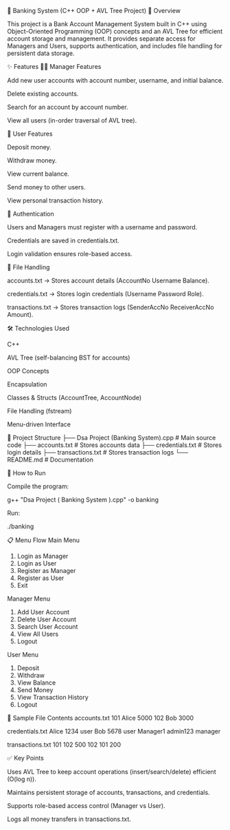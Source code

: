 🏦 Banking System (C++ OOP + AVL Tree Project)
📖 Overview

This project is a Bank Account Management System built in C++ using Object-Oriented Programming (OOP) concepts and an AVL Tree for efficient account storage and management.
It provides separate access for Managers and Users, supports authentication, and includes file handling for persistent data storage.

✨ Features
👩‍💼 Manager Features

Add new user accounts with account number, username, and initial balance.

Delete existing accounts.

Search for an account by account number.

View all users (in-order traversal of AVL tree).

👤 User Features

Deposit money.

Withdraw money.

View current balance.

Send money to other users.

View personal transaction history.

🔑 Authentication

Users and Managers must register with a username and password.

Credentials are saved in credentials.txt.

Login validation ensures role-based access.

💾 File Handling

accounts.txt → Stores account details (AccountNo Username Balance).

credentials.txt → Stores login credentials (Username Password Role).

transactions.txt → Stores transaction logs (SenderAccNo ReceiverAccNo Amount).

🛠️ Technologies Used

C++

AVL Tree (self-balancing BST for accounts)

OOP Concepts

Encapsulation

Classes & Structs (AccountTree, AccountNode)

File Handling (fstream)

Menu-driven Interface

📂 Project Structure
├── Dsa Project (Banking System).cpp   # Main source code
├── accounts.txt                       # Stores accounts data
├── credentials.txt                    # Stores login details
├── transactions.txt                   # Stores transaction logs
└── README.md                          # Documentation

🚀 How to Run

Compile the program:

g++ "Dsa Project ( Banking System ).cpp" -o banking


Run:

./banking

📋 Menu Flow
Main Menu
1. Login as Manager
2. Login as User
3. Register as Manager
4. Register as User
0. Exit

Manager Menu
1. Add User Account
2. Delete User Account
3. Search User Account
4. View All Users
0. Logout

User Menu
1. Deposit
2. Withdraw
3. View Balance
4. Send Money
5. View Transaction History
0. Logout

📂 Sample File Contents
accounts.txt
101 Alice 5000
102 Bob 3000

credentials.txt
Alice 1234 user
Bob 5678 user
Manager1 admin123 manager

transactions.txt
101 102 500
102 101 200

✅ Key Points

Uses AVL Tree to keep account operations (insert/search/delete) efficient (O(log n)).

Maintains persistent storage of accounts, transactions, and credentials.

Supports role-based access control (Manager vs User).

Logs all money transfers in transactions.txt.
